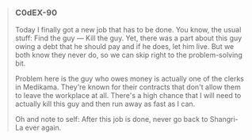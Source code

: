 >### **C0dEX-90**  
>  
>Today I finally got a new job that has to be done. You know, the usual stuff: Find the guy — Kill the guy. Yet, there was a part about this guy owing a debt that he should pay and if he does, let him live. But we both know they never do, so we can skip right to the problem-solving bit.
>  
>  
>Problem here is the guy who owes money is actually one of the clerks in Medikama. They're known for their contracts that don't allow them to leave the workplace at all. There's a high chance that I will need to actually kill this guy and then run away as fast as I can.
>
> Oh and note to self: After this job is done, never go back to Shangri-La ever again.
